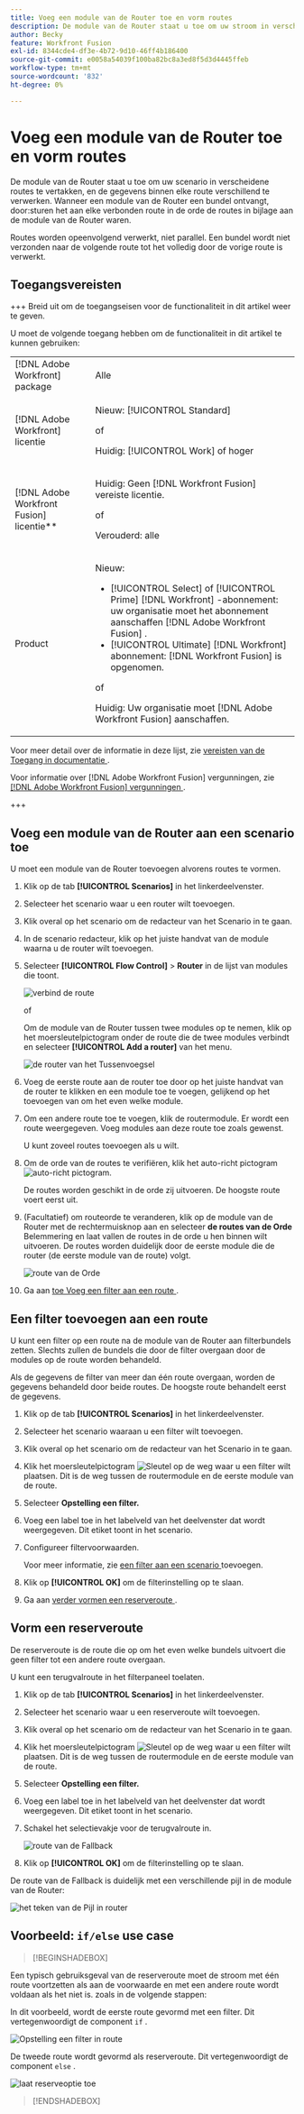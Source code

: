 ```yaml
---
title: Voeg een module van de Router toe en vorm routes
description: De module van de Router staat u toe om uw stroom in verscheidene routes te vertakken en de gegevens binnen elke route verschillend te verwerken. Zodra een module van de Router een bundel ontvangt, door:sturen het aan elke verbonden route in de orde de routes aan de module van de Router in bijlage waren.
author: Becky
feature: Workfront Fusion
exl-id: 8344cde4-df3e-4b72-9d10-46ff4b186400
source-git-commit: e0058a54039f100ba82bc8a3ed8f5d3d4445ffeb
workflow-type: tm+mt
source-wordcount: '832'
ht-degree: 0%

---
```


# Voeg een module van de Router toe en vorm routes

De module van de Router staat u toe om uw scenario in verscheidene routes te vertakken, en de gegevens binnen elke route verschillend te verwerken. Wanneer een module van de Router een bundel ontvangt, door:sturen het aan elke verbonden route in de orde de routes in bijlage aan de module van de Router waren.

Routes worden opeenvolgend verwerkt, niet parallel. Een bundel wordt niet verzonden naar de volgende route tot het volledig door de vorige route is verwerkt.


## Toegangsvereisten

+++ Breid uit om de toegangseisen voor de functionaliteit in dit artikel weer te geven.

U moet de volgende toegang hebben om de functionaliteit in dit artikel te kunnen gebruiken:

<table style="table-layout:auto">
 <col> 
 <col> 
 <tbody> 
  <tr> 
   <td role="rowheader">[!DNL Adobe Workfront] package</td> 
   <td> <p>Alle</p> </td> 
  </tr> 
  <tr data-mc-conditions=""> 
   <td role="rowheader">[!DNL Adobe Workfront] licentie</td> 
   <td> <p>Nieuw: [!UICONTROL Standard]</p><p>of</p><p>Huidig: [!UICONTROL Work] of hoger</p> </td> 
  </tr> 
  <tr> 
   <td role="rowheader">[!DNL Adobe Workfront Fusion] licentie**</td> 
   <td>
   <p>Huidig: Geen [!DNL Workfront Fusion] vereiste licentie.</p>
   <p>of</p>
   <p>Verouderd: alle </p>
   </td> 
  </tr> 
  <tr> 
   <td role="rowheader">Product</td> 
   <td>
   <p>Nieuw:</p> <ul><li>[!UICONTROL Select] of [!UICONTROL Prime] [!DNL Workfront] -abonnement: uw organisatie moet het abonnement aanschaffen [!DNL Adobe Workfront Fusion] .</li><li>[!UICONTROL Ultimate] [!DNL Workfront] abonnement: [!DNL Workfront Fusion] is opgenomen.</li></ul>
   <p>of</p>
   <p>Huidig: Uw organisatie moet [!DNL Adobe Workfront Fusion] aanschaffen.</p>
   </td> 
  </tr>
 </tbody> 
</table>

Voor meer detail over de informatie in deze lijst, zie [ vereisten van de Toegang in documentatie ](/help/workfront-fusion/references/licenses-and-roles/access-level-requirements-in-documentation.md).

Voor informatie over [!DNL Adobe Workfront Fusion] vergunningen, zie [[!DNL Adobe Workfront Fusion]  vergunningen ](/help/workfront-fusion/set-up-and-manage-workfront-fusion/licensing-operations-overview/license-automation-vs-integration.md).

+++

## Voeg een module van de Router aan een scenario toe

U moet een module van de Router toevoegen alvorens routes te vormen.

1. Klik op de tab **[!UICONTROL Scenarios]** in het linkerdeelvenster.
1. Selecteer het scenario waar u een router wilt toevoegen.
1. Klik overal op het scenario om de redacteur van het Scenario in te gaan.
1. In de scenario redacteur, klik op het juiste handvat van de module waarna u de router wilt toevoegen.
1. Selecteer **[!UICONTROL Flow Control]** > **Router** in de lijst van modules die toont.

   ![ verbind de route ](assets/connect-the-router-350x108.png)

   of

   Om de module van de Router tussen twee modules op te nemen, klik op het moersleutelpictogram onder de route die de twee modules verbindt en selecteer **[!UICONTROL Add a router]** van het menu.

   ![ de router van het Tussenvoegsel ](assets/insert-router-350x191.png)
1. Voeg de eerste route aan de router toe door op het juiste handvat van de router te klikken en een module toe te voegen, gelijkend op het toevoegen van om het even welke module.
1. Om een andere route toe te voegen, klik de routermodule. Er wordt een route weergegeven. Voeg modules aan deze route toe zoals gewenst.

   U kunt zoveel routes toevoegen als u wilt.

1. Om de orde van de routes te verifiëren, klik het auto-richt pictogram ![ auto-richt pictogram ](assets/auto-align.png).

   De routes worden geschikt in de orde zij uitvoeren. De hoogste route voert eerst uit.

1. (Facultatief) om routeorde te veranderen, klik op de module van de Router met de rechtermuisknop aan en selecteer **de routes van de Orde** Belemmering en laat vallen de routes in de orde u hen binnen wilt uitvoeren. De routes worden duidelijk door de eerste module die de router (de eerste module van de route) volgt.

   ![ route van de Orde ](assets/order-routes.png)

1. Ga aan [ toe Voeg een filter aan een route ](#add-a-filter-to-a-route).

## Een filter toevoegen aan een route

U kunt een filter op een route na de module van de Router aan filterbundels zetten. Slechts zullen de bundels die door de filter overgaan door de modules op de route worden behandeld.

Als de gegevens de filter van meer dan één route overgaan, worden de gegevens behandeld door beide routes. De hoogste route behandelt eerst de gegevens.

1. Klik op de tab **[!UICONTROL Scenarios]** in het linkerdeelvenster.
1. Selecteer het scenario waaraan u een filter wilt toevoegen.
1. Klik overal op het scenario om de redacteur van het Scenario in te gaan.
1. Klik het moersleutelpictogram ![ Sleutel ](assets/wrench-icon.png) op de weg waar u een filter wilt plaatsen. Dit is de weg tussen de routermodule en de eerste module van de route.
1. Selecteer **Opstelling een filter.**
1. Voeg een label toe in het labelveld van het deelvenster dat wordt weergegeven. Dit etiket toont in het scenario.
1. Configureer filtervoorwaarden.

   Voor meer informatie, zie [ een filter aan een scenario ](/help/workfront-fusion/create-scenarios/add-modules/add-a-filter-to-a-scenario.md) toevoegen.

1. Klik op **[!UICONTROL OK]** om de filterinstelling op te slaan.

1. Ga aan [ verder vormen een reserveroute ](#configure-a-fallback-route).

## Vorm een reserveroute

De reserveroute is de route die op om het even welke bundels uitvoert die geen filter tot een andere route overgaan.

U kunt een terugvalroute in het filterpaneel toelaten.

1. Klik op de tab **[!UICONTROL Scenarios]** in het linkerdeelvenster.
1. Selecteer het scenario waar u een reserveroute wilt toevoegen.
1. Klik overal op het scenario om de redacteur van het Scenario in te gaan.
1. Klik het moersleutelpictogram ![ Sleutel ](assets/wrench-icon.png) op de weg waar u een filter wilt plaatsen. Dit is de weg tussen de routermodule en de eerste module van de route.
1. Selecteer **Opstelling een filter.**
1. Voeg een label toe in het labelveld van het deelvenster dat wordt weergegeven. Dit etiket toont in het scenario.
1. Schakel het selectievakje voor de terugvalroute in.

   ![ route van de Fallback ](assets/fallback-route-350x260.png)

1. Klik op **[!UICONTROL OK]** om de filterinstelling op te slaan.

De route van de Fallback is duidelijk met een verschillende pijl in de module van de Router:

![ het teken van de Pijl in router ](assets/arrow-sign-in-router-module-350x361.png)

## Voorbeeld: `if/else` use case

>[!BEGINSHADEBOX]

Een typisch gebruiksgeval van de reserveroute moet de stroom met één route voortzetten als aan de voorwaarde en met een andere route wordt voldaan als het niet is. zoals in de volgende stappen:

In dit voorbeeld, wordt de eerste route gevormd met een filter. Dit vertegenwoordigt de component `if` .

![ Opstelling een filter in route ](assets/set-up-a-filter-2-350x242.png)

De tweede route wordt gevormd als reserveroute. Dit vertegenwoordigt de component `else` .

![ laat reserveoptie ](assets/enable-fallback-route-option-350x238.png) toe

>[!ENDSHADEBOX]
